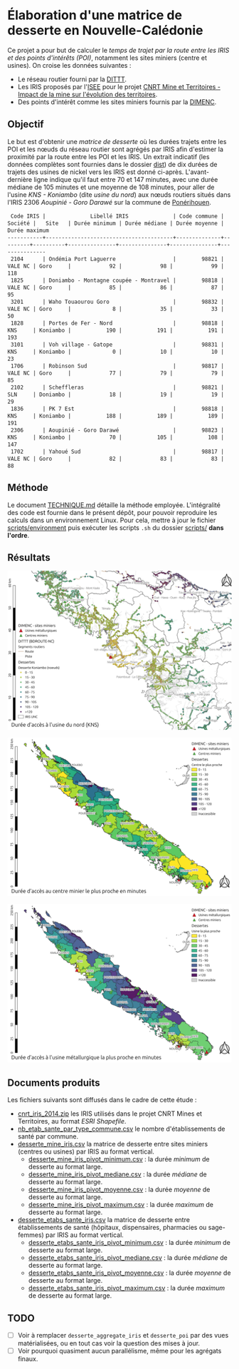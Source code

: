# Élaboration d'une matrice de desserte en Nouvelle-Calédonie

Ce projet a pour but de calculer le _temps de trajet par la route entre les IRIS et des points d'intérêts (POI)_, notamment les sites miniers (centre et usines).
On croise les données suivantes :

- Le réseau routier fourni par la [DITTT](https://dittt.gouv.nc/).
- Les IRIS proposés par l'[ISEE](https://www.isee.nc) pour le projet [CNRT Mine et Territoires - Impact de la mine sur l'évolution des territoires](https://cnrt.nc/mine-et-territoire/).
- Des points d'intérêt comme les sites miniers fournis par la [DIMENC](https://dimenc.gouv.nc/).

## Objectif

Le but est d'obtenir une _matrice de desserte_ où les durées trajets entre les POI et les nœuds du réseau routier sont agrégés par IRIS afin d'estimer la proximité par la route entre les POI et les IRIS.
Un extrait indicatif (les données complètes sont fournies dans le dossier [dist](dist/)) de dix durées de trajets des usines de nickel vers les IRIS est donné ci-après.
L'avant-dernière ligne indique qu'il faut entre 70 et 147 minutes, avec une durée médiane de 105 minutes et une moyenne de 108 minutes, pour aller de l'usine _KNS - Koniambo_ (dite _usine du nord_) aux nœuds routiers situés dans l'IRIS 2306 _Aoupinié - Goro Darawé_ sur la commune de [Ponérihouen](https://fr.wikipedia.org/wiki/Pon%C3%A9rihouen).

```raw
 Code IRIS |              Libellé IRIS              | Code commune | Société |   Site   | Durée minimum | Durée médiane | Durée moyenne | Durée maximum 
-----------+----------------------------------------+--------------+---------+----------+---------------+---------------+---------------+---------------
 2104      | Ondémia Port Laguerre                  |        98821 | VALE NC | Goro     |            92 |            98 |            99 |           118
 1825      | Doniambo - Montagne coupée - Montravel |        98818 | VALE NC | Goro     |            85 |            86 |            87 |            95
 3201      | Waho Touaourou Goro                    |        98832 | VALE NC | Goro     |             8 |            35 |            33 |            50
 1828      | Portes de Fer - Nord                   |        98818 | KNS     | Koniambo |           190 |           191 |           191 |           193
 3101      | Voh village - Gatope                   |        98831 | KNS     | Koniambo |             0 |            10 |            10 |            23
 1706      | Robinson Sud                           |        98817 | VALE NC | Goro     |            77 |            79 |            79 |            85
 2102      | Scheffleras                            |        98821 | SLN     | Doniambo |            18 |            19 |            19 |            29
 1836      | PK 7 Est                               |        98818 | KNS     | Koniambo |           188 |           189 |           189 |           191
 2306      | Aoupinié - Goro Darawé                 |        98823 | KNS     | Koniambo |            70 |           105 |           108 |           147
 1702      | Yahoué Sud                             |        98817 | VALE NC | Goro     |            82 |            83 |            83 |            88
```

## Méthode

Le document [TECHNIQUE.md](TECHNIQUE.md) détaille la méthode employée.
L'intégralité des code est fournie dans le présent dépôt, pour pouvoir reproduire les calculs dans un environnement Linux.
Pour cela, mettre à jour le fichier [scripts/environment](scripts/environment) puis exécuter les scripts `.sh` du dossier [scripts/](scripts/) **dans l'ordre**.

## Résultats

![Distance à l'usine KNS](dist/Export_QGIS_distance_usine_VKPP.jpg)

![Distance au centre minier le plus proche en minutes](dist/Export_QGIS_distance_centre_le_plus_proche.jpg)

![Distance à l'usine métallurgique minier la plus proche en minutes](dist/Export_QGIS_distance_usine_la_plus_proche.jpg)

## Documents produits

Les fichiers suivants sont diffusés dans le cadre de cette étude :

- [cnrt_iris_2014.zip](dist/cnrt_iris_2014.zip) les IRIS utilisés dans le projet CNRT Mines et Territoires, au format _ESRI Shapefile_.
- [nb_etab_sante_par_type_commune.csv](dist/nb_etab_sante_par_type_commune.csv) le nombre d'établissements de santé par commune.
- [desserte_mine_iris.csv](dist/desserte_mine_iris.csv) la matrice de desserte entre sites miniers (centres ou usines) par IRIS au format vertical.
  - [desserte_mine_iris_pivot_minimum.csv](dist/desserte_mine_iris_pivot_minimum.csv) : la durée _minimum_ de desserte au format large.
  - [desserte_mine_iris_pivot_mediane.csv](dist/desserte_mine_iris_pivot_mediane.csv) : la durée _médiane_ de desserte au format large.
  - [desserte_mine_iris_pivot_moyenne.csv](dist/desserte_mine_iris_pivot_moyenne.csv) : la durée _moyenne_ de desserte au format large.
  - [desserte_mine_iris_pivot_maximum.csv](dist/desserte_mine_iris_pivot_maximum.csv) : la durée _maximum_ de desserte au format large.
- [desserte_etabs_sante_iris.csv](dist/desserte_etabs_sante_iris.csv) la matrice de desserte entre établissements de santé (hôpitaux, dispensaires, pharmacies ou sage-femmes) par IRIS au format vertical.
  - [desserte_etabs_sante_iris_pivot_minimum.csv](dist/desserte_etabs_sante_iris_pivot_minimum.csv) : la durée _minimum_ de desserte au format large.
  - [desserte_etabs_sante_iris_pivot_mediane.csv](dist/desserte_etabs_sante_iris_pivot_mediane.csv) : la durée _médiane_ de desserte au format large.
  - [desserte_etabs_sante_iris_pivot_moyenne.csv](dist/desserte_etabs_sante_iris_pivot_moyenne.csv) : la durée _moyenne_ de desserte au format large.
  - [desserte_etabs_sante_iris_pivot_maximum.csv](dist/desserte_etabs_sante_iris_pivot_maximum.csv) : la durée _maximum_ de desserte au format large.

## TODO

- [ ] Voir à remplacer `desserte_aggregate_iris` et `desserte_poi` par des vues matérialisées, ou en tout cas voir la question des mises à jour.
- [ ] Voir pourquoi quasiment aucun parallélisme, même pour les agrégats finaux.
